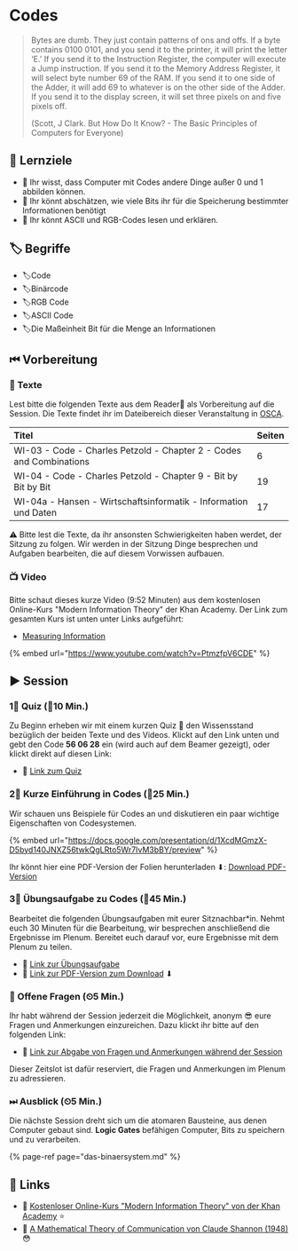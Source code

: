 # Codes

> Bytes are dumb. They just contain patterns of ons and offs. If a byte contains 0100 0101, and you send it to the printer, it will print the letter ‘E.’ If you send it to the Instruction Register, the computer will execute a Jump instruction. If you send it to the Memory Address Register, it will select byte number 69 of the RAM. If you send it to one side of the Adder, it will add 69 to whatever is on the other side of the Adder. If you send it to the display screen, it will set three pixels on and five pixels off.
>
> \(Scott, J Clark. But How Do It Know? - The Basic Principles of Computers for Everyone\)

## 🎯 Lernziele

* 🎯 Ihr wisst, dass Computer mit Codes andere Dinge außer 0 und 1 abbilden können.
* 🎯 Ihr könnt abschätzen, wie viele Bits ihr für die Speicherung bestimmter Informationen benötigt
* 🎯 Ihr könnt ASCII und RGB-Codes lesen und erklären.

## 🏷 Begriffe

* 🏷Code
* 🏷Binärcode
* 🏷RGB Code
* 🏷ASCII Code
* 🏷Die Maßeinheit Bit für die Menge an Informationen

## ⏮ Vorbereitung

### 📑 Texte

Lest bitte die folgenden Texte aus dem Reader📑 als Vorbereitung auf die Session. Die Texte findet ihr im Dateibereich dieser Veranstaltung in [OSCA](http://osca.hs-osnabrueck.de/).

| Titel | Seiten |
| :--- | :--- |
| WI-03 - Code - Charles Petzold - Chapter 2 - Codes and Combinations | 6 |
| WI-04 - Code - Charles Petzold - Chapter 9 - Bit by Bit by Bit | 19 |
| WI-04a - Hansen - Wirtschaftsinformatik - Information und Daten | 17 |

⚠ Bitte lest die Texte, da ihr ansonsten Schwierigkeiten haben werdet, der Sitzung zu folgen. Wir werden in der Sitzung Dinge besprechen und Aufgaben bearbeiten, die auf diesem Vorwissen aufbauen.

### 📺 Video

Bitte schaut dieses kurze Video \(9:52 Minuten\) aus dem kostenlosen Online-Kurs "Modern Information Theory" der Khan Academy. Der Link zum gesamten Kurs ist unten unter Links aufgeführt:

* [Measuring Information](https://www.khanacademy.org/computing/computer-science/informationtheory/moderninfotheory/v/how-do-we-measure-information-language-of-coins-10-12)

{% embed url="https://www.youtube.com/watch?v=PtmzfpV6CDE" %}

## ▶ Session

### 1⃣ Quiz \(⏲10 Min.\)

Zu Beginn erheben wir mit einem kurzen Quiz 🥇 den Wissensstand bezüglich der beiden Texte und des Videos. Klickt auf den Link unten und gebt den Code **56 06 28** ein \(wird auch auf dem Beamer gezeigt\), oder klickt direkt auf diesen Link:

* 🔗 [Link zum Quiz](https://www.menti.com/b4b32418)

### 2⃣ Kurze Einführung in Codes \(⏲25 Min.\)

Wir schauen uns Beispiele für Codes an und diskutieren ein paar wichtige Eigenschaften von Codesystemen.

{% embed url="https://docs.google.com/presentation/d/1XcdMGmzX-D5byd140JNXZ56twkQgLRto5Wr7IvM3bBY/preview" %}

Ihr könnt hier eine PDF-Version der Folien herunterladen ⬇: [Download PDF-Version](https://docs.google.com/presentation/d/1XcdMGmzX-D5byd140JNXZ56twkQgLRto5Wr7IvM3bBY/export/pdf)

### 3⃣ Übungsaufgabe zu Codes \(⏲45 Min.\)

Bearbeitet die folgenden Übungsaufgaben mit eurer Sitznachbar\*in. Nehmt euch 30 Minuten für die Bearbeitung, wir besprechen anschließend die Ergebnisse im Plenum. Bereitet euch darauf vor, eure Ergebnisse mit dem Plenum zu teilen.

* 🔗 [Link zur Übungsaufgabe](https://docs.google.com/document/d/1yuHOp94Ce_CTP6e5mCwLxKfgIctlUZgN44r6ZES8JC0/preview)
* 🔗 [Link zur PDF-Version zum Download](https://docs.google.com/document/d/1yuHOp94Ce_CTP6e5mCwLxKfgIctlUZgN44r6ZES8JC0/export?format=pdf) ⬇ 

### 🔁 Offene Fragen \(⏲5 Min.\)

Ihr habt während der Session jederzeit die Möglichkeit, anonym 😎 eure Fragen und Anmerkungen einzureichen. Dazu klickt ihr bitte auf den folgenden Link:

* 🔗 [Link zur Abgabe von Fragen und Anmerkungen während der Session](https://www.menti.com/5c40972b)

Dieser Zeitslot ist dafür reserviert, die Fragen und Anmerkungen im Plenum zu adressieren.

### ⏭ Ausblick \(⏲5 Min.\)

Die nächste Session dreht sich um die atomaren Bausteine, aus denen Computer gebaut sind. **Logic Gates** befähigen Computer, Bits zu speichern und zu verarbeiten.

{% page-ref page="das-binaersystem.md" %}

## 🔗 Links

* 🔗 [Kostenloser Online-Kurs "Modern Information Theory" von der Khan Academy](https://www.khanacademy.org/computing/computer-science/informationtheory/moderninfotheory/v/symbol-rate-information-theory) ⭐ 
* 🔗 [A Mathematical Theory of Communication von Claude Shannon \(1948\)](http://math.harvard.edu/~ctm/home/text/others/shannon/entropy/entropy.pdf) 😳 

